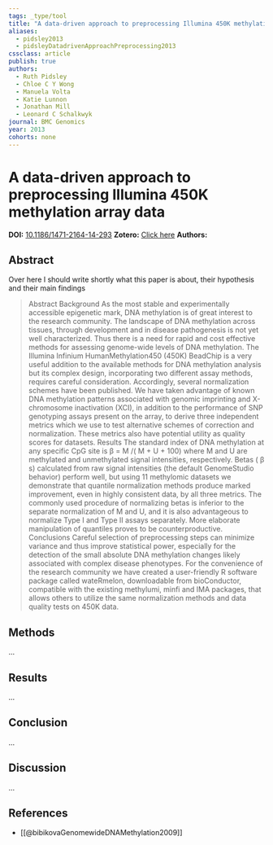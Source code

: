 ```yaml
---
tags: _type/tool
title: "A data-driven approach to preprocessing Illumina 450K methylation array data"
aliases:
  - pidsley2013
  - pidsleyDatadrivenApproachPreprocessing2013
cssclass: article
publish: true
authors:
  - Ruth Pidsley
  - Chloe C Y Wong
  - Manuela Volta
  - Katie Lunnon
  - Jonathan Mill
  - Leonard C Schalkwyk
journal: BMC Genomics
year: 2013
cohorts: none
---
```

# A data-driven approach to preprocessing Illumina 450K methylation array data
**DOI:** [10.1186/1471-2164-14-293](https://www.doi.org/10.1186/1471-2164-14-293)
**Zotero:** [Click here](zotero://select/items/@pidsleyDatadrivenApproachPreprocessing2013)
**Authors:**

## Abstract
Over here I should write shortly what this paper is about, their hypothesis and their main findings
> Abstract Background As the most stable and experimentally accessible epigenetic mark, DNA methylation is of great interest to the research community. The landscape of DNA methylation across tissues, through development and in disease pathogenesis is not yet well characterized. Thus there is a need for rapid and cost effective methods for assessing genome-wide levels of DNA methylation. The Illumina Infinium HumanMethylation450 (450K) BeadChip is a very useful addition to the available methods for DNA methylation analysis but its complex design, incorporating two different assay methods, requires careful consideration. Accordingly, several normalization schemes have been published. We have taken advantage of known DNA methylation patterns associated with genomic imprinting and X-chromosome inactivation (XCI), in addition to the performance of SNP genotyping assays present on the array, to derive three independent metrics which we use to test alternative schemes of correction and normalization. These metrics also have potential utility as quality scores for datasets. Results The standard index of DNA methylation at any specific CpG site is β = M /( M + U + 100) where M and U are methylated and unmethylated signal intensities, respectively. Betas ( β s) calculated from raw signal intensities (the default GenomeStudio behavior) perform well, but using 11 methylomic datasets we demonstrate that quantile normalization methods produce marked improvement, even in highly consistent data, by all three metrics. The commonly used procedure of normalizing betas is inferior to the separate normalization of M and U, and it is also advantageous to normalize Type I and Type II assays separately. More elaborate manipulation of quantiles proves to be counterproductive. Conclusions Careful selection of preprocessing steps can minimize variance and thus improve statistical power, especially for the detection of the small absolute DNA methylation changes likely associated with complex disease phenotypes. For the convenience of the research community we have created a user-friendly R software package called wateRmelon, downloadable from bioConductor, compatible with the existing methylumi, minfi and IMA packages, that allows others to utilize the same normalization methods and data quality tests on 450K data.

## Methods
...

## Results
...

## Conclusion
...

## Discussion
...

## References
- [[@bibikovaGenomewideDNAMethylation2009]]